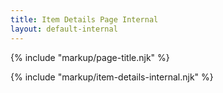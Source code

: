 ```yaml
---
title: Item Details Page Internal
layout: default-internal
---
```


{% include "markup/page-title.njk" %}

{% include "markup/item-details-internal.njk" %}
